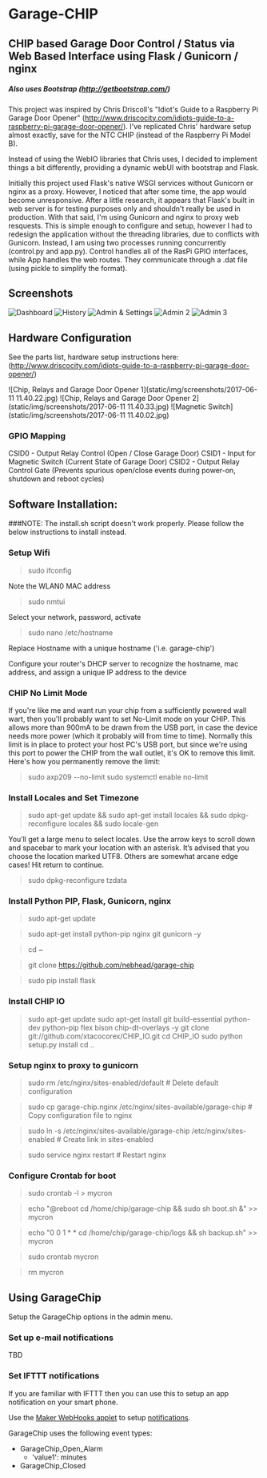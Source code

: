 # Garage-CHIP

## CHIP based Garage Door Control / Status via Web Based Interface using Flask / Gunicorn / nginx
##### Also uses Bootstrap (http://getbootstrap.com/)

This project was inspired by Chris Driscoll's "Idiot's Guide to a Raspberry Pi Garage Door Opener" (http://www.driscocity.com/idiots-guide-to-a-raspberry-pi-garage-door-opener/).  I've replicated Chris' hardware setup almost exactly, save for the NTC CHIP (instead of the Raspberry Pi Model B).  

Instead of using the WebIO libraries that Chris uses, I decided to implement things a bit differently, providing a dynamic webUI with bootstrap and Flask.  

Initially this project used Flask's native WSGI services without Gunicorn or nginx as a proxy.  However, I noticed that after some time, the app would become unresponsive.  After a little research, it appears that Flask's built in web server is for testing purposes only and shouldn't really be used in production.  With that said, I'm using Gunicorn and nginx to proxy web resquests.  This is simple enough to configure and setup, however I had to redesign the application without the threading libraries, due to conflicts with Gunicorn.  Instead, I am using two processes running concurrently (control.py and app.py).  Control handles all of the RasPi GPIO interfaces, while App handles the web routes.  They communicate through a .dat file (using pickle to simplify the format).  

## Screenshots

![Dashboard](static/img/screenshots/Screenshot_20170611-084236.jpg)
![History](static/img/screenshots/Screenshot_20170611-084304.jpg)
![Admin & Settings](static/img/screenshots/Screenshot_20170611-084315.jpg)
![Admin 2](static/img/screenshots/Screenshot_20170611-084344.jpg)
![Admin 3](static/img/screenshots/Screenshot_20170611-084356.jpg)

## Hardware Configuration
See the parts list, hardware setup instructions here: (http://www.driscocity.com/idiots-guide-to-a-raspberry-pi-garage-door-opener/)

![Chip, Relays and Garage Door Opener 1](static/img/screenshots/2017-06-11 11.40.22.jpg)
![Chip, Relays and Garage Door Opener 2](static/img/screenshots/2017-06-11 11.40.33.jpg)
![Magnetic Switch](static/img/screenshots/2017-06-11 11.40.02.jpg)

### GPIO Mapping
CSID0 - Output Relay Control (Open / Close Garage Door)
CSID1 - Input for Magnetic Switch (Current State of Garage Door)
CSID2 - Output Relay Control Gate (Prevents spurious open/close events during power-on, shutdown and reboot cycles)

## Software Installation:
###NOTE: The install.sh script doesn't work properly.  Please follow the below instructions to install instead.

### Setup Wifi

>sudo ifconfig

Note the WLAN0 MAC address

>sudo nmtui

Select your network, password, activate

>sudo nano /etc/hostname

Replace Hostname with a unique hostname ('i.e. garage-chip')

Configure your router's DHCP server to recognize the hostname, mac address, and assign a unique IP address to the device

### CHIP No Limit Mode
If you're like me and want run your chip from a sufficiently powered wall wart, then you'll probably want to set No-Limit mode on your CHIP.  This allows more than 900mA to be drawn from the USB port, in case the device needs more power (which it probably will from time to time).  Normally this limit is in place to protect your host PC's USB port, but since we're using this port to power the CHIP from the wall outlet, it's OK to remove this limit.  Here's how you permanently remove the limit:

>sudo axp209 --no-limit
>sudo systemctl enable no-limit

### Install Locales and Set Timezone
>sudo apt-get update && sudo apt-get install locales && sudo dpkg-reconfigure locales && sudo locale-gen

You’ll get a large menu to select locales. Use the arrow keys to scroll down and spacebar to mark your location with an asterisk. It’s advised that you choose the location marked UTF8. Others are somewhat arcane edge cases! Hit return to continue.

>sudo dpkg-reconfigure tzdata

### Install Python PIP, Flask, Gunicorn, nginx
>sudo apt-get update

>sudo apt-get install python-pip nginx git gunicorn -y

>cd ~

>git clone https://github.com/nebhead/garage-chip

>sudo pip install flask

### Install CHIP IO

> sudo apt-get update
> sudo apt-get install git build-essential python-dev python-pip flex bison chip-dt-overlays -y
> git clone git://github.com/xtacocorex/CHIP_IO.git
> cd CHIP_IO
> sudo python setup.py install
> cd ..

### Setup nginx to proxy to gunicorn
>sudo rm /etc/nginx/sites-enabled/default # Delete default configuration

>sudo cp garage-chip.nginx /etc/nginx/sites-available/garage-chip # Copy configuration file to nginx

>sudo ln -s /etc/nginx/sites-available/garage-chip /etc/nginx/sites-enabled # Create link in sites-enabled

>sudo service nginx restart # Restart nginx

### Configure Crontab for boot
>sudo crontab -l > mycron

>echo "@reboot cd /home/chip/garage-chip && sudo sh boot.sh &" >> mycron

>echo "0 0 1 * * cd /home/chip/garage-chip/logs && sh backup.sh" >> mycron

>sudo crontab mycron

>rm mycron

## Using GarageChip
Setup the GarageChip options in the admin menu.  

### Set up e-mail notifications
TBD

### Set IFTTT notifications
If you are familiar with IFTTT then you can use this to setup an app notification on your smart phone.

Use the [Maker WebHooks applet](https://ifttt.com/maker_webhooks) to setup [notifications](https://ifttt.com/if_notifications).  

GarageChip uses the following event types:
* GarageChip_Open_Alarm
	* 'value1': minutes
* GarageChip_Closed
